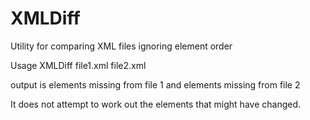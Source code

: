 # XMLDiff
Utility for comparing XML files ignoring element order

Usage XMLDiff file1.xml file2.xml

output is elements missing from file 1 and elements missing from file 2

It does not attempt to work out the elements that might have changed.


